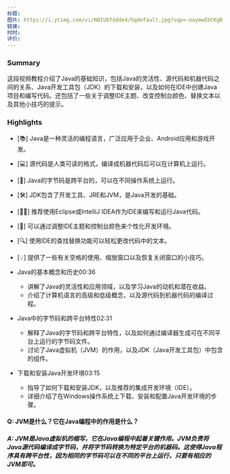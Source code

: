 ```yaml
---
标题: 
图片: https://i.ytimg.com/vi/NBIUbTddde4/hqdefault.jpg?sqp=-oaymwEbCKgBEF5IVfKriqkDDggBFQAAiEIYAXABwAEG&rs=AOn4CLACQao5bPZgKDlmWbNy4U0yFOs5hg
链接: 
时时: 
评价:
---
```


### Summary

这段视频教程介绍了Java的基础知识，包括Java的灵活性、源代码和机器代码之间的关系、Java开发工具包（JDK）的下载和安装，以及如何在IDE中创建Java项目和编写代码。还包括了一些关于调整IDE主题、改变控制台颜色、替换文本以及其他小技巧的提示。

### Highlights

- [📚] Java是一种灵活的编程语言，广泛应用于企业、Android应用和游戏开发。
- [💻] 源代码是人类可读的格式，编译成机器代码后可以在计算机上运行。
- [🔗] Java的字节码是跨平台的，可以在不同操作系统上运行。
- [🛠️] JDK包含了开发工具、JRE和JVM，是Java开发的基础。
- [👨‍💻] 推荐使用Eclipse或IntelliJ IDEA作为IDE来编写和运行Java代码。
- [🎨] 可以通过调整IDE主题和控制台颜色来个性化开发环境。
- [🔍] 使用IDE的查找替换功能可以轻松更改代码中的文本。
- [💡] 提供了一些有关空格的使用、缩放窗口以及恢复关闭窗口的小技巧。

- Java的基本概念和历史00:36
    
    - 讲解了Java的灵活性和应用领域，以及学习Java的动机和潜在收益。
    - 介绍了计算机语言的高级和低级概念，以及源代码到机器代码的编译过程。
- Java中的字节码和跨平台特性02:31
    
    - 解释了Java的字节码和跨平台特性，以及如何通过编译器生成可在不同平台上运行的字节码文件。
    - 讨论了Java虚拟机（JVM）的作用，以及JDK（Java开发工具包）中包含的组件。
- 下载和安装Java开发环境03:15
    
    - 指导了如何下载和安装JDK，以及推荐的集成开发环境（IDE）。
    - 详细介绍了在Windows操作系统上下载、安装和配置Java开发环境的步骤。
    
#### Q: JVM是什么？它在Java编程中的作用是什么？

##### A: JVM是Java虚拟机的缩写，它在Java编程中起着关键作用。JVM负责将Java源代码编译成字节码，并将字节码转换为特定平台的机器码。这使得Java程序具有跨平台性，因为相同的字节码可以在不同的平台上运行，只要有相应的JVM即可。